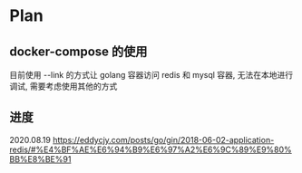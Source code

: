 # Plan

## docker-compose 的使用

目前使用 --link 的方式让 golang 容器访问 redis 和 mysql 容器, 无法在本地进行调试, 需要考虑使用其他的方式

## 进度
2020.08.19
https://eddycjy.com/posts/go/gin/2018-06-02-application-redis/#%E4%BF%AE%E6%94%B9%E6%97%A2%E6%9C%89%E9%80%BB%E8%BE%91